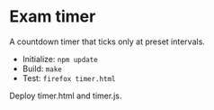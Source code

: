 Exam timer
==========

A countdown timer that ticks only at preset intervals.

* Initialize: `npm update`
* Build: `make`
* Test: `firefox timer.html`

Deploy timer.html and timer.js.
